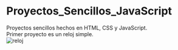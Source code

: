 # Proyectos_Sencillos_JavaScript
Proyectos sencillos hechos en HTML, CSS y JavaScript.</br>
Primer proyecto es un reloj simple.</br>
![reloj](https://user-images.githubusercontent.com/71278205/183628619-ed527524-13bf-4439-8ea7-a3bbbdc314d7.png)


